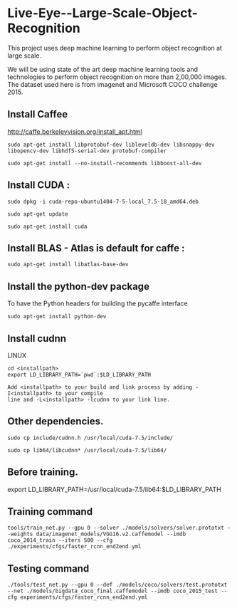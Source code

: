 # Live-Eye--Large-Scale-Object-Recognition
This project uses deep machine learning to perform object recognition at large scale.

We will be using state of the art deep machine learning tools and technologies to perform object recognition on more than 2,00,000 images.
The dataset used here is from imagenet and Microsoft COCO challenge 2015.

## Install Caffee

http://caffe.berkeleyvision.org/install_apt.html

    sudo apt-get install libprotobuf-dev libleveldb-dev libsnappy-dev libopencv-dev libhdf5-serial-dev protobuf-compiler

    sudo apt-get install --no-install-recommends libboost-all-dev

## Install CUDA :

    sudo dpkg -i cuda-repo-ubuntu1404-7-5-local_7.5-18_amd64.deb

    sudo apt-get update

    sudo apt-get install cuda

## Install BLAS - Atlas is default for caffe :

    sudo apt-get install libatlas-base-dev

## Install the python-dev package 
 To have the Python headers for building the pycaffe interface 

    sudo apt-get install python-dev

## Install cudnn
LINUX

    cd <installpath>
    export LD_LIBRARY_PATH=`pwd`:$LD_LIBRARY_PATH

    Add <installpath> to your build and link process by adding -I<installpath> to your compile
    line and -L<installpath> -lcudnn to your link line.

## Other dependencies.

    sudo cp include/cudnn.h /usr/local/cuda-7.5/include/

    sudo cp lib64/libcudnn* /usr/local/cuda-7.5/lib64/



## Before training.
   export LD_LIBRARY_PATH=/usr/local/cuda-7.5/lib64:$LD_LIBRARY_PATH


## Training command
    tools/train_net.py --gpu 0 --solver ./models/solvers/solver.prototxt --weights data/imagenet_models/VGG16.v2.caffemodel --imdb coco_2014_train --iters 500 --cfg ./experiments/cfgs/faster_rcnn_end2end.yml

## Testing command
    ./tools/test_net.py --gpu 0 --def ./models/coco/solvers/test.prototxt --net ./models/bigdata_coco_final.caffemodel --imdb coco_2015_test --cfg experiments/cfgs/faster_rcnn_end2end.yml 
